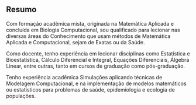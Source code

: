 ## Resumo
Com formação acadêmica mista, originada na Matemática Aplicada e concluída em Biologia Computacional, sou qualificado para lecionar nas diversas áreas do Conhecimento que usam métodos de Matemática Aplicada e Computacional, sejam de Exatas ou da Saúde. 

Como docente, tenho experiência em lecionar disciplinas como Estatística e Bioestatística, Cálculo Diferencial e Integral, Equações Diferenciais, Álgebra Linear, entre outras, tanto em cursos de graduação como pós-graduação.

Tenho experiência acadêmica Simulações aplicando técnicas de Modelagem Computacional, e na implementação de modelos matemáticos ou estatísticos para problemas de saúde, epidemiologia e ecologia de populações.
